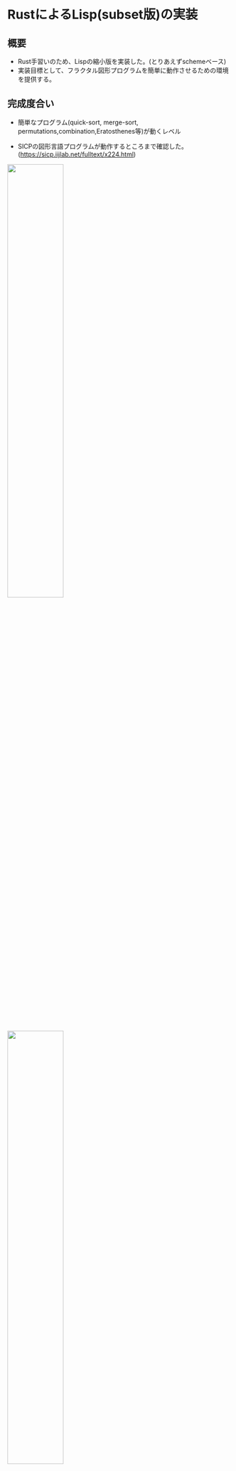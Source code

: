 RustによるLisp(subset版)の実装
=================

## 概要
- Rust手習いのため、Lispの縮小版を実装した。(とりあえずschemeベース)
- 実装目標として、フラクタル図形プログラムを簡単に動作させるための環境を提供する。


## 完成度合い
- 簡単なプログラム(quick-sort, merge-sort, permutations,combination,Eratosthenes等)が動くレベル  

- SICPの図形言語プログラムが動作するところまで確認した。(https://sicp.iijlab.net/fulltext/x224.html)

<img src="https://user-images.githubusercontent.com/22115777/57493176-d8702a80-72fe-11e9-86d2-bc3e563e4c40.png" width=50%>
<img src="https://user-images.githubusercontent.com/22115777/57909858-dc7fe780-78be-11e9-9509-3ea7cac4cba9.png" width=50%>

## 開発環境
| Item   | Ver. |備考|
|--------|--------|--------|
| OS     | CentOS7 | draw系を使わなければ特になし|
| rust   | 1.36.0|1.35以下ではglispでコンパイルエラーになる|
| Gtk+   | 3.22.30||
| rust-gtk |0.7.1|https://github.com/gtk-rs/gtk|
